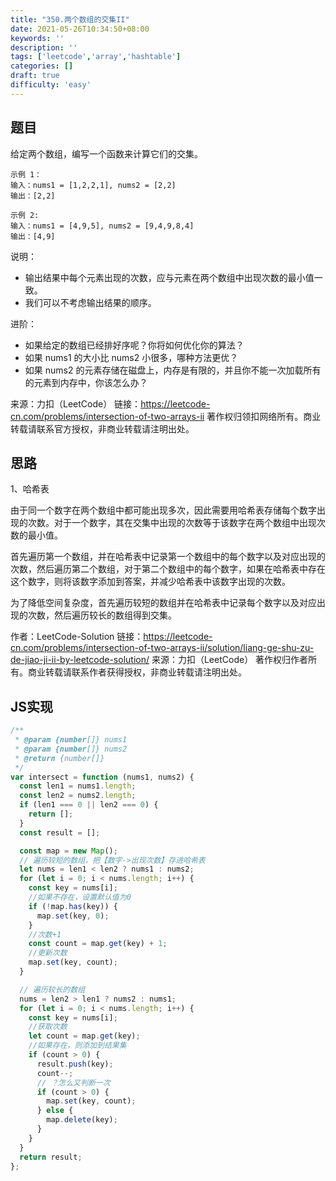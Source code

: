 ```yaml
---
title: "350.两个数组的交集II"
date: 2021-05-26T10:34:50+08:00
keywords: ''
description: ''
tags: ['leetcode','array','hashtable']
categories: []
draft: true
difficulty: 'easy'
---
```


## 题目

给定两个数组，编写一个函数来计算它们的交集。

```
示例 1：
输入：nums1 = [1,2,2,1], nums2 = [2,2]
输出：[2,2]

示例 2:
输入：nums1 = [4,9,5], nums2 = [9,4,9,8,4]
输出：[4,9]
```

说明：

- 输出结果中每个元素出现的次数，应与元素在两个数组中出现次数的最小值一致。
- 我们可以不考虑输出结果的顺序。

进阶：

- 如果给定的数组已经排好序呢？你将如何优化你的算法？
- 如果 nums1 的大小比 nums2 小很多，哪种方法更优？
- 如果 nums2 的元素存储在磁盘上，内存是有限的，并且你不能一次加载所有的元素到内存中，你该怎么办？

来源：力扣（LeetCode）
链接：https://leetcode-cn.com/problems/intersection-of-two-arrays-ii
著作权归领扣网络所有。商业转载请联系官方授权，非商业转载请注明出处。

## 思路 

1、哈希表

由于同一个数字在两个数组中都可能出现多次，因此需要用哈希表存储每个数字出现的次数。对于一个数字，其在交集中出现的次数等于该数字在两个数组中出现次数的最小值。

首先遍历第一个数组，并在哈希表中记录第一个数组中的每个数字以及对应出现的次数，然后遍历第二个数组，对于第二个数组中的每个数字，如果在哈希表中存在这个数字，则将该数字添加到答案，并减少哈希表中该数字出现的次数。

为了降低空间复杂度，首先遍历较短的数组并在哈希表中记录每个数字以及对应出现的次数，然后遍历较长的数组得到交集。

作者：LeetCode-Solution
链接：https://leetcode-cn.com/problems/intersection-of-two-arrays-ii/solution/liang-ge-shu-zu-de-jiao-ji-ii-by-leetcode-solution/
来源：力扣（LeetCode）
著作权归作者所有。商业转载请联系作者获得授权，非商业转载请注明出处。

## JS实现

```javascript
/**
 * @param {number[]} nums1
 * @param {number[]} nums2
 * @return {number[]}
 */
var intersect = function (nums1, nums2) {
  const len1 = nums1.length;
  const len2 = nums2.length;
  if (len1 === 0 || len2 === 0) {
    return [];
  }
  const result = [];

  const map = new Map();
  // 遍历较短的数组，把【数字->出现次数】存进哈希表
  let nums = len1 < len2 ? nums1 : nums2;
  for (let i = 0; i < nums.length; i++) {
    const key = nums[i];
    //如果不存在，设置默认值为0
    if (!map.has(key)) {
      map.set(key, 0);
    }
    //次数+1
    const count = map.get(key) + 1;
    //更新次数
    map.set(key, count);
  }

  // 遍历较长的数组
  nums = len2 > len1 ? nums2 : nums1;
  for (let i = 0; i < nums.length; i++) {
    const key = nums[i];
    //获取次数
    let count = map.get(key);
    //如果存在，则添加到结果集
    if (count > 0) {
      result.push(key);
      count--;
      // ？怎么又判断一次
      if (count > 0) {
        map.set(key, count);
      } else {
        map.delete(key);
      }
    }
  }
  return result;
};
```

